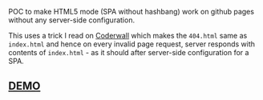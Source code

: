 POC to make HTML5 mode (SPA without hashbang) work on github pages without any server-side configuration.

This uses a trick I read on [Coderwall](https://coderwall.com/p/kfomwa/angularjs-html5mode-on-github-pages) which makes the `404.html` same as `index.html` and hence on every invalid page request, server responds with contents of `index.html` - as it should after server-side configuration for a SPA.

## [DEMO]()